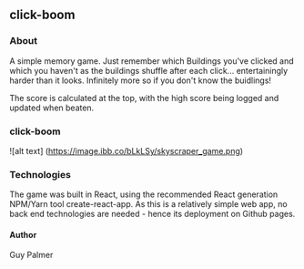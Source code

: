 ## click-boom 

### About
A simple memory game. Just remember which Buildings you've clicked and which you haven't as the buildings shuffle after each click... entertainingly harder than it looks. Infinitely more so if you don't know  the buidlings!

The score is calculated at the top, with the high score being logged and updated when beaten.

### click-boom
![alt text] (https://image.ibb.co/bLkLSy/skyscraper_game.png)

### Technologies 
The game was built in React, using the recommended React generation NPM/Yarn tool create-react-app. As this is a relatively simple web app, no back end technologies are needed - hence its deployment on Github pages.
 
#### Author
Guy Palmer
